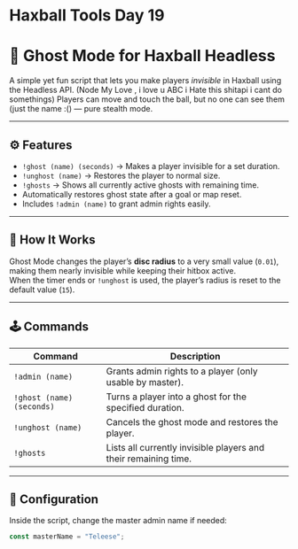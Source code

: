 # Haxball Tools Day 19 

# 👻 Ghost Mode for Haxball Headless

A simple yet fun script that lets you make players *invisible* in Haxball using the Headless API. (Node My Love , i love u ABC i Hate this shitapi i cant do somethings)
Players can move and touch the ball, but no one can see them (just the name :() — pure stealth mode.

---

## ⚙️ Features
- `!ghost (name) (seconds)` → Makes a player invisible for a set duration.  
- `!unghost (name)` → Restores the player to normal size.  
- `!ghosts` → Shows all currently active ghosts with remaining time.  
- Automatically restores ghost state after a goal or map reset.  
- Includes `!admin (name)` to grant admin rights easily.  

---

## 🧠 How It Works
Ghost Mode changes the player’s **disc radius** to a very small value (`0.01`), making them nearly invisible while keeping their hitbox active.  
When the timer ends or `!unghost` is used, the player’s radius is reset to the default value (`15`).

---

## 🕹️ Commands
| Command | Description |
|----------|--------------|
| `!admin (name)` | Grants admin rights to a player (only usable by master). |
| `!ghost (name) (seconds)` | Turns a player into a ghost for the specified duration. |
| `!unghost (name)` | Cancels the ghost mode and restores the player. |
| `!ghosts` | Lists all currently invisible players and their remaining time. |

---

## 👤 Configuration
Inside the script, change the master admin name if needed:
```js
const masterName = "Teleese";
